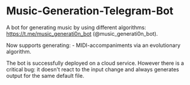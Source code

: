 # Music-Generation-Telegram-Bot
A bot for generating music by using different algorithms: https://t.me/music_generati0n_bot (@music_generati0n_bot).

Now supports generating:
      - MIDI-accompaniments via an evolutionary algorithm.

The bot is successfully deployed on a cloud service. However there is a critical bug: it doesn't react to the input change and always generates output for the same default file.
